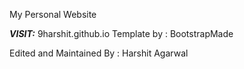 My Personal Website

***VISIT:*** 9harshit.github.io
Template by : BootstrapMade

Edited and Maintained By : Harshit Agarwal
